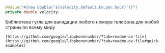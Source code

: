 ```java
@Value("#{new Double('${velocity.default.km.per.hour}')}")
private double velocity;
```


Библиотека гугла для валидации любого номера телефона для любой страны по всему миру 
```
[https://github.com/google/libphonenumber/?tab=readme-ov-file](https://github.com/google/libphonenumber/?tab=readme-ov-file#quick-examples)
```
